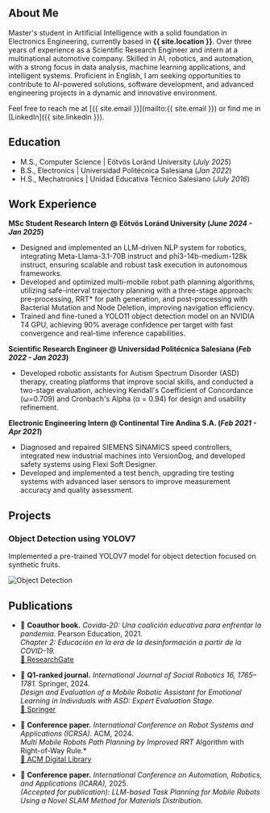 ## About Me
Master's student in Artificial Intelligence with a solid foundation in Electronics Engineering, currently based in **{{ site.location }}**. Over three years of experience as a Scientific Research Engineer and intern at a multinational automotive company. Skilled in AI, robotics, and automation, with a strong focus in data analysis, machine learning applications, and intelligent systems. Proficient in English, I am seeking opportunities to contribute to AI-powered solutions, software development, and advanced engineering projects in a dynamic and innovative environment.

Feel free to reach me at [{{ site.email }}](mailto:{{ site.email }}) or find me in [LinkedIn]({{ site.linkedin }}).

## Education
- M.S., Computer Science | Eötvös Loránd University (_July 2025_)
- B.S., Electronics | Universidad Politécnica Salesiana (_Jan 2022_)
- H.S., Mechatronics | Unidad Educativa Técnico Salesiano (_July 2016_)

## Work Experience
**MSc Student Research Intern @ Eötvös Loránd University (_June 2024 - Jan 2025_)**
- Designed and implemented an LLM-driven NLP system for robotics, integrating Meta-Llama-3.1-70B instruct and phi3-14b-medium-128k instruct, ensuring scalable and robust task execution in autonomous frameworks.
- Developed and optimized multi-mobile robot path planning algorithms, utilizing safe-interval trajectory planning with a three-stage approach: pre-processing, RRT* for path generation, and post-processing with Bacterial Mutation and Node Deletion, improving navigation efficiency.
- Trained and fine-tuned a YOLO11 object detection model on an NVIDIA T4 GPU, achieving 90\% average confidence per target with fast convergence and real-time inference capabilities.

**Scientific Research Engineer @ Universidad Politécnica Salesiana (_Feb 2022 - Jan 2023_)**
- Developed robotic assistants for Autism Spectrum Disorder (ASD) therapy, creating platforms that improve social skills, and conducted a two-stage evaluation, achieving Kendall's Coefficient of Concordance (ω=0.709) and Cronbach's Alpha (α = 0.94) for design and usability refinement.

**Electronic Engineering Intern @ Continental Tire Andina S.A. (_Feb 2021 - Apr 2021_)**
- Diagnosed and repaired SIEMENS SINAMICS speed controllers, integrated new industrial machines into VersionDog, and developed safety systems using Flexi Soft Designer.
- Developed and implemented a test bench, upgrading tire testing systems with advanced laser sensors to improve measurement accuracy and quality assessment.

## Projects

### Object Detection using YOLOV7
Implemented a pre-trained YOLOV7 model for object detection focused on synthetic fruits.

![Object Detection](/assets/img/04gif.gif)


## Publications  

- 📖 **Coauthor book.** *Covida-20: Una coalición educativa para enfrentar la pandemia.* Pearson Education, 2021.  
  *Chapter 2: Educación en la era de la desinformación a partir de la COVID-19.*  
  [🔗 ResearchGate](https://www.researchgate.net/publication/348663637_COVIDA-20_Una_coalicion_educativa_para_enfrentar_la_pandemia)  

- 📑 **Q1-ranked journal.** *International Journal of Social Robotics 16, 1765–1781.* Springer, 2024.  
  *Design and Evaluation of a Mobile Robotic Assistant for Emotional Learning in Individuals with ASD: Expert Evaluation Stage.*  
  [🔗 Springer](https://link.springer.com/article/10.1007/s12369-024-01145-x)  

- 📄 **Conference paper.** *International Conference on Robot Systems and Applications (ICRSA).* ACM, 2024.  
  *Multi Mobile Robots Path Planning by Improved RRT* Algorithm with Right-of-Way Rule.*  
  [🔗 ACM Digital Library](https://dl.acm.org/doi/10.1145/3702468.3702470)  

- 📄 **Conference paper.** *International Conference on Automation, Robotics, and Applications (ICARA),* 2025.  
  *(Accepted for publication): LLM-based Task Planning for Mobile Robots Using a Novel SLAM Method for Materials Distribution.*  

